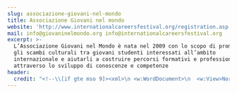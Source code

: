 ```yaml
---
slug: associazione-giovani-nel-mondo
title: Associazione Giovani nel mondo
website: 'http://www.internationalcareersfestival.org/registration.asp'
mail: info@giovaninelmondo.org info@internationalcareersfestival.org
excerpt: >-
  L’Associazione Giovani nel Mondo è nata nel 2009 con lo scopo di promuovere
  gli scambi culturali tra giovani studenti interessati all’ambito
  internazionale e aiutarli a costruire percorsi formativi e professionali
  attraverso lo sviluppo di conoscenze e competenze
header:
  credit: "<!--\\[if gte mso 9]><xml>\n <w:WordDocument>\n  <w:View>Normal</w:View>\n  <w:Zoom>0</w:Zoom>\n  <w:TrackMoves/>\n  <w:TrackFormatting/>\n  <w:HyphenationZone>14</w:HyphenationZone>\n  <w:PunctuationKerning/>\n  <w:ValidateAgainstSchemas/>\n  <w:SaveIfXMLInvalid>false</w:SaveIfXMLInvalid>\n  <w:IgnoreMixedContent>false</w:IgnoreMixedContent>\n  <w:AlwaysShowPlaceholderText>false</w:AlwaysShowPlaceholderText>\n  <w:DoNotPromoteQF/>\n  <w:LidThemeOther>IT</w:LidThemeOther>\n  <w:LidThemeAsian>X-NONE</w:LidThemeAsian>\n  <w:LidThemeComplexScript>X-NONE</w:LidThemeComplexScript>\n  <w:Compatibility>\n   <w:BreakWrappedTables/>\n   <w:SnapToGridInCell/>\n   <w:WrapTextWithPunct/>\n   <w:UseAsianBreakRules/>\n   <w:DontGrowAutofit/>\n   <w:SplitPgBreakAndParaMark/>\n   <w:DontVertAlignCellWithSp/>\n   <w:DontBreakConstrainedForcedTables/>\n   <w:DontVertAlignInTxbx/>\n   <w:Word11KerningPairs/>\n   <w:CachedColBalance/>\n  </w:Compatibility>\n  <w:DoNotOptimizeForBrowser/>\n  <m:mathPr>\n   <m:mathFont m:val=\"Cambria Math\"/>\n   <m:brkBin m:val=\"before\"/>\n   <m:brkBinSub m:val=\"&#45;-\"/>\n   <m:smallFrac m:val=\"off\"/>\n   <m:dispDef/>\n   <m:lMargin m:val=\"0\"/>\n   <m:rMargin m:val=\"0\"/>\n   <m:defJc m:val=\"centerGroup\"/>\n   <m:wrapIndent m:val=\"1440\"/>\n   <m:intLim m:val=\"subSup\"/>\n   <m:naryLim m:val=\"undOvr\"/>\n  </m:mathPr></w:WordDocument>\n</xml><!\\[endif]-->\n\n<!--\\[if gte mso 9]><xml>\n <w:LatentStyles DefLockedState=\"false\" DefUnhideWhenUsed=\"true\"\n  DefSemiHidden=\"true\" DefQFormat=\"false\" DefPriority=\"99\"\n  LatentStyleCount=\"267\">\n  <w:LsdException Locked=\"false\" Priority=\"0\" SemiHidden=\"false\"\n   UnhideWhenUsed=\"false\" QFormat=\"true\" Name=\"Normal\"/>\n  <w:LsdException Locked=\"false\" Priority=\"9\" SemiHidden=\"false\"\n   UnhideWhenUsed=\"false\" QFormat=\"true\" Name=\"heading 1\"/>\n  <w:LsdException Locked=\"false\" Priority=\"9\" QFormat=\"true\" Name=\"heading 2\"/>\n  <w:LsdException Locked=\"false\" Priority=\"9\" QFormat=\"true\" Name=\"heading 3\"/>\n  <w:LsdException Locked=\"false\" Priority=\"9\" QFormat=\"true\" Name=\"heading 4\"/>\n  <w:LsdException Locked=\"false\" Priority=\"9\" QFormat=\"true\" Name=\"heading 5\"/>\n  <w:LsdException Locked=\"false\" Priority=\"9\" QFormat=\"true\" Name=\"heading 6\"/>\n  <w:LsdException Locked=\"false\" Priority=\"9\" QFormat=\"true\" Name=\"heading 7\"/>\n  <w:LsdException Locked=\"false\" Priority=\"9\" QFormat=\"true\" Name=\"heading 8\"/>\n  <w:LsdException Locked=\"false\" Priority=\"9\" QFormat=\"true\" Name=\"heading 9\"/>\n  <w:LsdException Locked=\"false\" Priority=\"39\" Name=\"toc 1\"/>\n  <w:LsdException Locked=\"false\" Priority=\"39\" Name=\"toc 2\"/>\n  <w:LsdException Locked=\"false\" Priority=\"39\" Name=\"toc 3\"/>\n  <w:LsdException Locked=\"false\" Priority=\"39\" Name=\"toc 4\"/>\n  <w:LsdException Locked=\"false\" Priority=\"39\" Name=\"toc 5\"/>\n  <w:LsdException Locked=\"false\" Priority=\"39\" Name=\"toc 6\"/>\n  <w:LsdException Locked=\"false\" Priority=\"39\" Name=\"toc 7\"/>\n  <w:LsdException Locked=\"false\" Priority=\"39\" Name=\"toc 8\"/>\n  <w:LsdException Locked=\"false\" Priority=\"39\" Name=\"toc 9\"/>\n  <w:LsdException Locked=\"false\" Priority=\"35\" QFormat=\"true\" Name=\"caption\"/>\n  <w:LsdException Locked=\"false\" Priority=\"10\" SemiHidden=\"false\"\n   UnhideWhenUsed=\"false\" QFormat=\"true\" Name=\"Title\"/>\n  <w:LsdException Locked=\"false\" Priority=\"1\" Name=\"Default Paragraph Font\"/>\n  <w:LsdException Locked=\"false\" Priority=\"11\" SemiHidden=\"false\"\n   UnhideWhenUsed=\"false\" QFormat=\"true\" Name=\"Subtitle\"/>\n  <w:LsdException Locked=\"false\" Priority=\"22\" SemiHidden=\"false\"\n   UnhideWhenUsed=\"false\" QFormat=\"true\" Name=\"Strong\"/>\n  <w:LsdException Locked=\"false\" Priority=\"20\" SemiHidden=\"false\"\n   UnhideWhenUsed=\"false\" QFormat=\"true\" Name=\"Emphasis\"/>\n  <w:LsdException Locked=\"false\" Priority=\"59\" SemiHidden=\"false\"\n   UnhideWhenUsed=\"false\" Name=\"Table Grid\"/>\n  <w:LsdException Locked=\"false\" UnhideWhenUsed=\"false\" Name=\"Placeholder Text\"/>\n  <w:LsdException Locked=\"false\" Priority=\"1\" SemiHidden=\"false\"\n   UnhideWhenUsed=\"false\" QFormat=\"true\" Name=\"No Spacing\"/>\n  <w:LsdException Locked=\"false\" Priority=\"60\" SemiHidden=\"false\"\n   UnhideWhenUsed=\"false\" Name=\"Light Shading\"/>\n  <w:LsdException Locked=\"false\" Priority=\"61\" SemiHidden=\"false\"\n   UnhideWhenUsed=\"false\" Name=\"Light List\"/>\n  <w:LsdException Locked=\"false\" Priority=\"62\" SemiHidden=\"false\"\n   UnhideWhenUsed=\"false\" Name=\"Light Grid\"/>\n  <w:LsdException Locked=\"false\" Priority=\"63\" SemiHidden=\"false\"\n   UnhideWhenUsed=\"false\" Name=\"Medium Shading 1\"/>\n  <w:LsdException Locked=\"false\" Priority=\"64\" SemiHidden=\"false\"\n   UnhideWhenUsed=\"false\" Name=\"Medium Shading 2\"/>\n  <w:LsdException Locked=\"false\" Priority=\"65\" SemiHidden=\"false\"\n   UnhideWhenUsed=\"false\" Name=\"Medium List 1\"/>\n  <w:LsdException Locked=\"false\" Priority=\"66\" SemiHidden=\"false\"\n   UnhideWhenUsed=\"false\" Name=\"Medium List 2\"/>\n  <w:LsdException Locked=\"false\" Priority=\"67\" SemiHidden=\"false\"\n   UnhideWhenUsed=\"false\" Name=\"Medium Grid 1\"/>\n  <w:LsdException Locked=\"false\" Priority=\"68\" SemiHidden=\"false\"\n   UnhideWhenUsed=\"false\" Name=\"Medium Grid 2\"/>\n  <w:LsdException Locked=\"false\" Priority=\"69\" SemiHidden=\"false\"\n   UnhideWhenUsed=\"false\" Name=\"Medium Grid 3\"/>\n  <w:LsdException Locked=\"false\" Priority=\"70\" SemiHidden=\"false\"\n   UnhideWhenUsed=\"false\" Name=\"Dark List\"/>\n  <w:LsdException Locked=\"false\" Priority=\"71\" SemiHidden=\"false\"\n   UnhideWhenUsed=\"false\" Name=\"Colorful Shading\"/>\n  <w:LsdException Locked=\"false\" Priority=\"72\" SemiHidden=\"false\"\n   UnhideWhenUsed=\"false\" Name=\"Colorful List\"/>\n  <w:LsdException Locked=\"false\" Priority=\"73\" SemiHidden=\"false\"\n   UnhideWhenUsed=\"false\" Name=\"Colorful Grid\"/>\n  <w:LsdException Locked=\"false\" Priority=\"60\" SemiHidden=\"false\"\n   UnhideWhenUsed=\"false\" Name=\"Light Shading Accent 1\"/>\n  <w:LsdException Locked=\"false\" Priority=\"61\" SemiHidden=\"false\"\n   UnhideWhenUsed=\"false\" Name=\"Light List Accent 1\"/>\n  <w:LsdException Locked=\"false\" Priority=\"62\" SemiHidden=\"false\"\n   UnhideWhenUsed=\"false\" Name=\"Light Grid Accent 1\"/>\n  <w:LsdException Locked=\"false\" Priority=\"63\" SemiHidden=\"false\"\n   UnhideWhenUsed=\"false\" Name=\"Medium Shading 1 Accent 1\"/>\n  <w:LsdException Locked=\"false\" Priority=\"64\" SemiHidden=\"false\"\n   UnhideWhenUsed=\"false\" Name=\"Medium Shading 2 Accent 1\"/>\n  <w:LsdException Locked=\"false\" Priority=\"65\" SemiHidden=\"false\"\n   UnhideWhenUsed=\"false\" Name=\"Medium List 1 Accent 1\"/>\n  <w:LsdException Locked=\"false\" UnhideWhenUsed=\"false\" Name=\"Revision\"/>\n  <w:LsdException Locked=\"false\" Priority=\"34\" SemiHidden=\"false\"\n   UnhideWhenUsed=\"false\" QFormat=\"true\" Name=\"List Paragraph\"/>\n  <w:LsdException Locked=\"false\" Priority=\"29\" SemiHidden=\"false\"\n   UnhideWhenUsed=\"false\" QFormat=\"true\" Name=\"Quote\"/>\n  <w:LsdException Locked=\"false\" Priority=\"30\" SemiHidden=\"false\"\n   UnhideWhenUsed=\"false\" QFormat=\"true\" Name=\"Intense Quote\"/>\n  <w:LsdException Locked=\"false\" Priority=\"66\" SemiHidden=\"false\"\n   UnhideWhenUsed=\"false\" Name=\"Medium List 2 Accent 1\"/>\n  <w:LsdException Locked=\"false\" Priority=\"67\" SemiHidden=\"false\"\n   UnhideWhenUsed=\"false\" Name=\"Medium Grid 1 Accent 1\"/>\n  <w:LsdException Locked=\"false\" Priority=\"68\" SemiHidden=\"false\"\n   UnhideWhenUsed=\"false\" Name=\"Medium Grid 2 Accent 1\"/>\n  <w:LsdException Locked=\"false\" Priority=\"69\" SemiHidden=\"false\"\n   UnhideWhenUsed=\"false\" Name=\"Medium Grid 3 Accent 1\"/>\n  <w:LsdException Locked=\"false\" Priority=\"70\" SemiHidden=\"false\"\n   UnhideWhenUsed=\"false\" Name=\"Dark List Accent 1\"/>\n  <w:LsdException Locked=\"false\" Priority=\"71\" SemiHidden=\"false\"\n   UnhideWhenUsed=\"false\" Name=\"Colorful Shading Accent 1\"/>\n  <w:LsdException Locked=\"false\" Priority=\"72\" SemiHidden=\"false\"\n   UnhideWhenUsed=\"false\" Name=\"Colorful List Accent 1\"/>\n  <w:LsdException Locked=\"false\" Priority=\"73\" SemiHidden=\"false\"\n   UnhideWhenUsed=\"false\" Name=\"Colorful Grid Accent 1\"/>\n  <w:LsdException Locked=\"false\" Priority=\"60\" SemiHidden=\"false\"\n   UnhideWhenUsed=\"false\" Name=\"Light Shading Accent 2\"/>\n  <w:LsdException Locked=\"false\" Priority=\"61\" SemiHidden=\"false\"\n   UnhideWhenUsed=\"false\" Name=\"Light List Accent 2\"/>\n  <w:LsdException Locked=\"false\" Priority=\"62\" SemiHidden=\"false\"\n   UnhideWhenUsed=\"false\" Name=\"Light Grid Accent 2\"/>\n  <w:LsdException Locked=\"false\" Priority=\"63\" SemiHidden=\"false\"\n   UnhideWhenUsed=\"false\" Name=\"Medium Shading 1 Accent 2\"/>\n  <w:LsdException Locked=\"false\" Priority=\"64\" SemiHidden=\"false\"\n   UnhideWhenUsed=\"false\" Name=\"Medium Shading 2 Accent 2\"/>\n  <w:LsdException Locked=\"false\" Priority=\"65\" SemiHidden=\"false\"\n   UnhideWhenUsed=\"false\" Name=\"Medium List 1 Accent 2\"/>\n  <w:LsdException Locked=\"false\" Priority=\"66\" SemiHidden=\"false\"\n   UnhideWhenUsed=\"false\" Name=\"Medium List 2 Accent 2\"/>\n  <w:LsdException Locked=\"false\" Priority=\"67\" SemiHidden=\"false\"\n   UnhideWhenUsed=\"false\" Name=\"Medium Grid 1 Accent 2\"/>\n  <w:LsdException Locked=\"false\" Priority=\"68\" SemiHidden=\"false\"\n   UnhideWhenUsed=\"false\" Name=\"Medium Grid 2 Accent 2\"/>\n  <w:LsdException Locked=\"false\" Priority=\"69\" SemiHidden=\"false\"\n   UnhideWhenUsed=\"false\" Name=\"Medium Grid 3 Accent 2\"/>\n  <w:LsdException Locked=\"false\" Priority=\"70\" SemiHidden=\"false\"\n   UnhideWhenUsed=\"false\" Name=\"Dark List Accent 2\"/>\n  <w:LsdException Locked=\"false\" Priority=\"71\" SemiHidden=\"false\"\n   UnhideWhenUsed=\"false\" Name=\"Colorful Shading Accent 2\"/>\n  <w:LsdException Locked=\"false\" Priority=\"72\" SemiHidden=\"false\"\n   UnhideWhenUsed=\"false\" Name=\"Colorful List Accent 2\"/>\n  <w:LsdException Locked=\"false\" Priority=\"73\" SemiHidden=\"false\"\n   UnhideWhenUsed=\"false\" Name=\"Colorful Grid Accent 2\"/>\n  <w:LsdException Locked=\"false\" Priority=\"60\" SemiHidden=\"false\"\n   UnhideWhenUsed=\"false\" Name=\"Light Shading Accent 3\"/>\n  <w:LsdException Locked=\"false\" Priority=\"61\" SemiHidden=\"false\"\n   UnhideWhenUsed=\"false\" Name=\"Light List Accent 3\"/>\n  <w:LsdException Locked=\"false\" Priority=\"62\" SemiHidden=\"false\"\n   UnhideWhenUsed=\"false\" Name=\"Light Grid Accent 3\"/>\n  <w:LsdException Locked=\"false\" Priority=\"63\" SemiHidden=\"false\"\n   UnhideWhenUsed=\"false\" Name=\"Medium Shading 1 Accent 3\"/>\n  <w:LsdException Locked=\"false\" Priority=\"64\" SemiHidden=\"false\"\n   UnhideWhenUsed=\"false\" Name=\"Medium Shading 2 Accent 3\"/>\n  <w:LsdException Locked=\"false\" Priority=\"65\" SemiHidden=\"false\"\n   UnhideWhenUsed=\"false\" Name=\"Medium List 1 Accent 3\"/>\n  <w:LsdException Locked=\"false\" Priority=\"66\" SemiHidden=\"false\"\n   UnhideWhenUsed=\"false\" Name=\"Medium List 2 Accent 3\"/>\n  <w:LsdException Locked=\"false\" Priority=\"67\" SemiHidden=\"false\"\n   UnhideWhenUsed=\"false\" Name=\"Medium Grid 1 Accent 3\"/>\n  <w:LsdException Locked=\"false\" Priority=\"68\" SemiHidden=\"false\"\n   UnhideWhenUsed=\"false\" Name=\"Medium Grid 2 Accent 3\"/>\n  <w:LsdException Locked=\"false\" Priority=\"69\" SemiHidden=\"false\"\n   UnhideWhenUsed=\"false\" Name=\"Medium Grid 3 Accent 3\"/>\n  <w:LsdException Locked=\"false\" Priority=\"70\" SemiHidden=\"false\"\n   UnhideWhenUsed=\"false\" Name=\"Dark List Accent 3\"/>\n  <w:LsdException Locked=\"false\" Priority=\"71\" SemiHidden=\"false\"\n   UnhideWhenUsed=\"false\" Name=\"Colorful Shading Accent 3\"/>\n  <w:LsdException Locked=\"false\" Priority=\"72\" SemiHidden=\"false\"\n   UnhideWhenUsed=\"false\" Name=\"Colorful List Accent 3\"/>\n  <w:LsdException Locked=\"false\" Priority=\"73\" SemiHidden=\"false\"\n   UnhideWhenUsed=\"false\" Name=\"Colorful Grid Accent 3\"/>\n  <w:LsdException Locked=\"false\" Priority=\"60\" SemiHidden=\"false\"\n   UnhideWhenUsed=\"false\" Name=\"Light Shading Accent 4\"/>\n  <w:LsdException Locked=\"false\" Priority=\"61\" SemiHidden=\"false\"\n   UnhideWhenUsed=\"false\" Name=\"Light List Accent 4\"/>\n  <w:LsdException Locked=\"false\" Priority=\"62\" SemiHidden=\"false\"\n   UnhideWhenUsed=\"false\" Name=\"Light Grid Accent 4\"/>\n  <w:LsdException Locked=\"false\" Priority=\"63\" SemiHidden=\"false\"\n   UnhideWhenUsed=\"false\" Name=\"Medium Shading 1 Accent 4\"/>\n  <w:LsdException Locked=\"false\" Priority=\"64\" SemiHidden=\"false\"\n   UnhideWhenUsed=\"false\" Name=\"Medium Shading 2 Accent 4\"/>\n  <w:LsdException Locked=\"false\" Priority=\"65\" SemiHidden=\"false\"\n   UnhideWhenUsed=\"false\" Name=\"Medium List 1 Accent 4\"/>\n  <w:LsdException Locked=\"false\" Priority=\"66\" SemiHidden=\"false\"\n   UnhideWhenUsed=\"false\" Name=\"Medium List 2 Accent 4\"/>\n  <w:LsdException Locked=\"false\" Priority=\"67\" SemiHidden=\"false\"\n   UnhideWhenUsed=\"false\" Name=\"Medium Grid 1 Accent 4\"/>\n  <w:LsdException Locked=\"false\" Priority=\"68\" SemiHidden=\"false\"\n   UnhideWhenUsed=\"false\" Name=\"Medium Grid 2 Accent 4\"/>\n  <w:LsdException Locked=\"false\" Priority=\"69\" SemiHidden=\"false\"\n   UnhideWhenUsed=\"false\" Name=\"Medium Grid 3 Accent 4\"/>\n  <w:LsdException Locked=\"false\" Priority=\"70\" SemiHidden=\"false\"\n   UnhideWhenUsed=\"false\" Name=\"Dark List Accent 4\"/>\n  <w:LsdException Locked=\"false\" Priority=\"71\" SemiHidden=\"false\"\n   UnhideWhenUsed=\"false\" Name=\"Colorful Shading Accent 4\"/>\n  <w:LsdException Locked=\"false\" Priority=\"72\" SemiHidden=\"false\"\n   UnhideWhenUsed=\"false\" Name=\"Colorful List Accent 4\"/>\n  <w:LsdException Locked=\"false\" Priority=\"73\" SemiHidden=\"false\"\n   UnhideWhenUsed=\"false\" Name=\"Colorful Grid Accent 4\"/>\n  <w:LsdException Locked=\"false\" Priority=\"60\" SemiHidden=\"false\"\n   UnhideWhenUsed=\"false\" Name=\"Light Shading Accent 5\"/>\n  <w:LsdException Locked=\"false\" Priority=\"61\" SemiHidden=\"false\"\n   UnhideWhenUsed=\"false\" Name=\"Light List Accent 5\"/>\n  <w:LsdException Locked=\"false\" Priority=\"62\" SemiHidden=\"false\"\n   UnhideWhenUsed=\"false\" Name=\"Light Grid Accent 5\"/>\n  <w:LsdException Locked=\"false\" Priority=\"63\" SemiHidden=\"false\"\n   UnhideWhenUsed=\"false\" Name=\"Medium Shading 1 Accent 5\"/>\n  <w:LsdException Locked=\"false\" Priority=\"64\" SemiHidden=\"false\"\n   UnhideWhenUsed=\"false\" Name=\"Medium Shading 2 Accent 5\"/>\n  <w:LsdException Locked=\"false\" Priority=\"65\" SemiHidden=\"false\"\n   UnhideWhenUsed=\"false\" Name=\"Medium List 1 Accent 5\"/>\n  <w:LsdException Locked=\"false\" Priority=\"66\" SemiHidden=\"false\"\n   UnhideWhenUsed=\"false\" Name=\"Medium List 2 Accent 5\"/>\n  <w:LsdException Locked=\"false\" Priority=\"67\" SemiHidden=\"false\"\n   UnhideWhenUsed=\"false\" Name=\"Medium Grid 1 Accent 5\"/>\n  <w:LsdException Locked=\"false\" Priority=\"68\" SemiHidden=\"false\"\n   UnhideWhenUsed=\"false\" Name=\"Medium Grid 2 Accent 5\"/>\n  <w:LsdException Locked=\"false\" Priority=\"69\" SemiHidden=\"false\"\n   UnhideWhenUsed=\"false\" Name=\"Medium Grid 3 Accent 5\"/>\n  <w:LsdException Locked=\"false\" Priority=\"70\" SemiHidden=\"false\"\n   UnhideWhenUsed=\"false\" Name=\"Dark List Accent 5\"/>\n  <w:LsdException Locked=\"false\" Priority=\"71\" SemiHidden=\"false\"\n   UnhideWhenUsed=\"false\" Name=\"Colorful Shading Accent 5\"/>\n  <w:LsdException Locked=\"false\" Priority=\"72\" SemiHidden=\"false\"\n   UnhideWhenUsed=\"false\" Name=\"Colorful List Accent 5\"/>\n  <w:LsdException Locked=\"false\" Priority=\"73\" SemiHidden=\"false\"\n   UnhideWhenUsed=\"false\" Name=\"Colorful Grid Accent 5\"/>\n  <w:LsdException Locked=\"false\" Priority=\"60\" SemiHidden=\"false\"\n   UnhideWhenUsed=\"false\" Name=\"Light Shading Accent 6\"/>\n  <w:LsdException Locked=\"false\" Priority=\"61\" SemiHidden=\"false\"\n   UnhideWhenUsed=\"false\" Name=\"Light List Accent 6\"/>\n  <w:LsdException Locked=\"false\" Priority=\"62\" SemiHidden=\"false\"\n   UnhideWhenUsed=\"false\" Name=\"Light Grid Accent 6\"/>\n  <w:LsdException Locked=\"false\" Priority=\"63\" SemiHidden=\"false\"\n   UnhideWhenUsed=\"false\" Name=\"Medium Shading 1 Accent 6\"/>\n  <w:LsdException Locked=\"false\" Priority=\"64\" SemiHidden=\"false\"\n   UnhideWhenUsed=\"false\" Name=\"Medium Shading 2 Accent 6\"/>\n  <w:LsdException Locked=\"false\" Priority=\"65\" SemiHidden=\"false\"\n   UnhideWhenUsed=\"false\" Name=\"Medium List 1 Accent 6\"/>\n  <w:LsdException Locked=\"false\" Priority=\"66\" SemiHidden=\"false\"\n   UnhideWhenUsed=\"false\" Name=\"Medium List 2 Accent 6\"/>\n  <w:LsdException Locked=\"false\" Priority=\"67\" SemiHidden=\"false\"\n   UnhideWhenUsed=\"false\" Name=\"Medium Grid 1 Accent 6\"/>\n  <w:LsdException Locked=\"false\" Priority=\"68\" SemiHidden=\"false\"\n   UnhideWhenUsed=\"false\" Name=\"Medium Grid 2 Accent 6\"/>\n  <w:LsdException Locked=\"false\" Priority=\"69\" SemiHidden=\"false\"\n   UnhideWhenUsed=\"false\" Name=\"Medium Grid 3 Accent 6\"/>\n  <w:LsdException Locked=\"false\" Priority=\"70\" SemiHidden=\"false\"\n   UnhideWhenUsed=\"false\" Name=\"Dark List Accent 6\"/>\n  <w:LsdException Locked=\"false\" Priority=\"71\" SemiHidden=\"false\"\n   UnhideWhenUsed=\"false\" Name=\"Colorful Shading Accent 6\"/>\n  <w:LsdException Locked=\"false\" Priority=\"72\" SemiHidden=\"false\"\n   UnhideWhenUsed=\"false\" Name=\"Colorful List Accent 6\"/>\n  <w:LsdException Locked=\"false\" Priority=\"73\" SemiHidden=\"false\"\n   UnhideWhenUsed=\"false\" Name=\"Colorful Grid Accent 6\"/>\n  <w:LsdException Locked=\"false\" Priority=\"19\" SemiHidden=\"false\"\n   UnhideWhenUsed=\"false\" QFormat=\"true\" Name=\"Subtle Emphasis\"/>\n  <w:LsdException Locked=\"false\" Priority=\"21\" SemiHidden=\"false\"\n   UnhideWhenUsed=\"false\" QFormat=\"true\" Name=\"Intense Emphasis\"/>\n  <w:LsdException Locked=\"false\" Priority=\"31\" SemiHidden=\"false\"\n   UnhideWhenUsed=\"false\" QFormat=\"true\" Name=\"Subtle Reference\"/>\n  <w:LsdException Locked=\"false\" Priority=\"32\" SemiHidden=\"false\"\n   UnhideWhenUsed=\"false\" QFormat=\"true\" Name=\"Intense Reference\"/>\n  <w:LsdException Locked=\"false\" Priority=\"33\" SemiHidden=\"false\"\n   UnhideWhenUsed=\"false\" QFormat=\"true\" Name=\"Book Title\"/>\n  <w:LsdException Locked=\"false\" Priority=\"37\" Name=\"Bibliography\"/>\n  <w:LsdException Locked=\"false\" Priority=\"39\" QFormat=\"true\" Name=\"TOC Heading\"/>\n </w:LatentStyles>\n</xml><!\\[endif]-->\n\n<!--\\[if gte mso 10]>\n<style>\n /* Style Definitions */\n table.MsoNormalTable\n\t{mso-style-name:\"Tabella normale\";\n\tmso-tstyle-rowband-size:0;\n\tmso-tstyle-colband-size:0;\n\tmso-style-noshow:yes;\n\tmso-style-priority:99;\n\tmso-style-qformat:yes;\n\tmso-style-parent:\"\";\n\tmso-padding-alt:0cm 5.4pt 0cm 5.4pt;\n\tmso-para-margin:0cm;\n\tmso-para-margin-bottom:.0001pt;\n\tline-height:115%;\n\tmso-pagination:widow-orphan;\n\tfont-size:11.0pt;\n\tfont-family:\"Calibri\",\"sans-serif\";\n\tmso-ascii-font-family:Calibri;\n\tmso-ascii-theme-font:minor-latin;\n\tmso-fareast-font-family:\"Times New Roman\";\n\tmso-fareast-theme-font:minor-fareast;\n\tmso-hansi-font-family:Calibri;\n\tmso-hansi-theme-font:minor-latin;\n\tmso-bidi-font-family:\"Times New Roman\";\n\tmso-bidi-theme-font:minor-bidi;}\n</style>\n<!\\[endif]-->\n\n<!--StartFragment-->\n\nl’Associazione[Giovani nel Mondo](http://www.giovaninelmondo.org/it/)è nata nel 2009 con lo scopo di promuovere gli scambi culturali tra giovani studenti interessati all’ambito internazionale e aiutarli a costruire percorsi formativi e professionali attraverso lo sviluppo di conoscenze e competenze.\n\nIl primo progetto lanciato, il ROME MODEL UNITED NATIONS 2010, oltra ad essere la prima simulazione dei processi decisionali delle NAzioni Unite, ha visto la partecipazione di centinaia di studenti provenienti dall’Italia e dall’estero. La seconda edizione ha visto un crescente successo tra giovani provenienti da diverse parti del mondo che oltre a partecipare si sono fatti ambasciatori della visione dell’Associazione nei loro paesi, promuovendone progetti ed iniziative.\n\nOltre alla realizzazione del RomeMUN, Giovani nel Mondo ha realizzato eventi formativi e informativi in collaborazione con atenei, centri di ricerca, associazioni volti a promuove la conoscenza delle opportunità di studio e lavoro in Italia e all’estero in ambito internazionale.\n\nSulla spinta di una sempre maggiore domanda di informazioni da parte dei giovani, nel 2012 è nato il sito[www.carriereinternazionali.com](http://www.carriereinternazionali.com), dedicato alla proposta di opportunità formative e lavorative in ambiti affini alle relazioni internazionali sia in ambito istituzionale, profit e nonprofit. Il sito inoltre, presenta opportunità di borse di studio e di formazione. Dal 2016 il sito è presente anche nella versione in lingua inglese.\n\nil sito[www.carriereinternazionali.com](http://www.carriereinternazionali.com)è diventato in questi anni un punto di riferimento per tutti coloro, giovani e meno giovani, che aspirano a lavorare in settori che abbiano prospettive internazionali. È possibile navigare tra le diverse sezione cercando opportunità che meglio rispondono al proprio profilo e ai propri interessi. Quattro le aree di interesse: Organizzazioni Internazionali, Europa, Formazione per le Carriere Internazionali, Cooperazione e volontariato e Altre Opportunità.\n\n\n\nIl successo sempre maggiore del RomeMUN, dovuto oltre che alla tenacia dello staff e alla dedizione dei nostri soci e promoter in giro per mondo è dovuto anche all’innovazione apportata alle simulazioni tradizionali, come aspetti legati alla comunicazione e al mondo giornalistico.\n\nQuesto ha permesso a GnM di lanciare nel 2015 il primo Festival delle Carriere Internazionali che oltre al RomeMUN ha visto la realizzazione della Fiera delle Carriere Internazionali, un evento cui hanno preso parte centinaio di enti di formazione, istituzionali e non per presentarsi ai giovani e presentare concrete opportunità lavorative.\n\nNel 2016 il Festival delle Carriere Internazionali si è arricchito di tre nuovi progetti, il Rome Press Game, il Rome Business Game e il Corso di Orientamente alle Carriere Internazionali.\n\nIl prossimo Festival si terrà a Roma presso l’Università degliStudi Internazionali di Roma dal 24 al 27 Marzo 2018.\n\nL’evento si rivolge a giovani che vorrebbero intraprendere una carriera internazionale come diplomatici, esperti di comunicazione e giornalisti, o responsabili di diversi settori aziendali in società internazionali.\n\nQuattro i progetti previsti:\n\n[ROME MODEL UNITED NATIONS](http://www.internationalcareersfestival.org/static/6/romemun/presentation)- Simulazione delle Nazioni Unite, indicata per studenti di relazioni internazionali, scienze politiche e giurisprudenza. Tante le destinazioni in palio messe a disposizione per i migliori partecipanti del RomeMUN grazie alle sue innumerevoli[partnership](http://www.internationalcareersfestival.org/partner/1/about-us/partners/59)con altre conferenze di simulazione nel mondo.\n\n\n\n[ROME BUSINESS GAME](http://www.internationalcareersfestival.org/static/5/rome-business-game/presentation)- Simulazione di case studies aziendali, indicata per studenti di economia, ingegneria, marketing e informatica. Al miglior team partecipante la possibilità di stage e inserimento in aziende di prestigio internazionale.\n\n\n\n[ROME PRESS GAME](http://www.internationalcareersfestival.org/static/4/rome-press-game/presentation)- Simulazione di attività giornalistiche, web, radio e televisione, indicata per studenti di comunicazione, interpretariato e traduzione, lettere e filosofia. Un’occasione unica per vivere 4 giorni a contatto con veri giornalisti professionisti e tecnici del settore e vedere il “dietro le quinte” di un prodotto editoriale.\n\n\n\n[CORSO DI ORIENTAMENTO ALLE CARRIERE INTERNAZIONALI](http://www.internationalcareersfestival.org/static/7/corso-di-orientamento/presentation)- Corso pratico di orientamento alle carriere internazionali, indicato per studenti di tutte le discipline. Consente ai partecipanti di costruire un’importante rete di contatti con istituzioni e ONG internazionali e dunque di accedere a tante opportunità pratiche.\n\n\n\n\n\nIl Festival prevede inoltre una sezione espositiva che è la[Fiera delle Carriere Internazionali](http://www.internationalcareersfestival.org/static/8/fiera/presentation), una grandissima area aperta sia ai partecipanti dei 4 progetti che al pubblico. La Fiera sarà suddivisa in un'area formazione e in un'area lavoro e consentirà a migliaia di giovani un incontro diretto con esperti del settore sia se alla ricerca di una formazione adeguata che se invece orientati ad uno stage e tirocinio in azienda, istituzioni internazionali e ONG. Durante la Fiera oltre a poter lasciare il proprio CV ed entrare in contatto con esperti di risorse umane, si terranno anche colloqui e simulazioni di colloquio con tantissimi enti per posizioni disparate e gli interessati potranno farsi revisionare il CV o accedere a simulazioni di concorso.\n\nNon perdere questa occasione unica di incontro e networking tra i giovani e il mondo del lavoro.\n\nClicca qui per iscriverti subito:[APPLY](http://www.internationalcareersfestival.org/registration.asp)\n\n<!--EndFragment-->\n\nn0 \\lsdunhideu��V�*�<"
---
```


